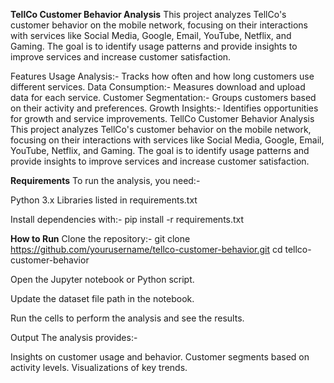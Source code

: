   **TellCo Customer Behavior Analysis**
This project analyzes TellCo's customer behavior on the mobile network, focusing on their interactions with services like Social Media, Google, Email, YouTube, Netflix, and Gaming. The goal is to identify usage patterns and provide insights to improve services and increase customer satisfaction.

Features
Usage Analysis:- Tracks how often and how long customers use different services.
Data Consumption:- Measures download and upload data for each service.
Customer Segmentation:- Groups customers based on their activity and preferences.
Growth Insights:- Identifies opportunities for growth and service improvements.
TellCo Customer Behavior Analysis
This project analyzes TellCo's customer behavior on the mobile network, focusing on their interactions with services like Social Media, Google, Email, YouTube, Netflix, and Gaming. The goal is to identify usage patterns and provide insights to improve services and increase customer satisfaction.


**Requirements**
To run the analysis, you need:-

Python 3.x
Libraries listed in requirements.txt

Install dependencies with:-
pip install -r requirements.txt

**How to Run**
Clone the repository:-
git clone https://github.com/yourusername/tellco-customer-behavior.git
cd tellco-customer-behavior

Open the Jupyter notebook or Python script.

Update the dataset file path in the notebook.

Run the cells to perform the analysis and see the results.

Output
The analysis provides:-

Insights on customer usage and behavior.
Customer segments based on activity levels.
Visualizations of key trends.

